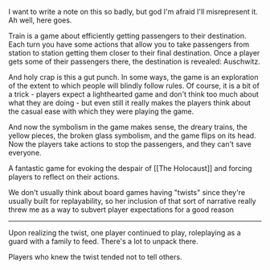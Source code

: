 I want to write a note on this so badly, but god I'm afraid I'll misrepresent it. Ah well, here goes. 

Train is a game about efficiently getting passengers to their destination. Each turn you have some actions that allow you to take passengers from station to station getting them closer to their final destination. Once a player gets some of their passengers there, the destination is revealed: Auschwitz.

And holy crap is this a gut punch. In some ways, the game is an exploration of the extent to which people will blindly follow rules. Of course, it is a bit of a trick - players expect a lighthearted game and don't think too much about what they are doing - but even still it really makes the players think about the casual ease with which they were playing the game.

And now the symbolism in the game makes sense, the dreary trains, the yellow pieces, the broken glass symbolism, and the game flips on its head. Now the players take actions to stop the passengers, and they can't save everyone.

A fantastic game for evoking the despair of [[The Holocaust]] and forcing players to reflect on their actions. 

We don't usually think about board games having "twists" since they're usually built for replayability, so her inclusion of that sort of narrative really threw me as a way to subvert player expectations for a good reason

----

Upon realizing the twist, one player continued to play, roleplaying as a guard with a family to feed. There's a lot to unpack there.

Players who knew the twist tended not to tell others.
